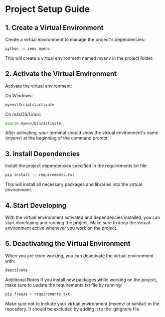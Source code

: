 # Project Setup Guide

## 1. Create a Virtual Environment
Create a virtual environment to manage the project's dependencies:

```bash
python -m venv myenv
```
This will create a virtual environment named myenv in the project folder.

## 2. Activate the Virtual Environment
Activate the virtual environment:

On Windows:

```bash
myenv\Scripts\activate
```

On macOS/Linux:

```bash
source myenv/bin/activate
```
After activating, your terminal should show the virtual environment's name (myenv) at the beginning of the command prompt.

## 3. Install Dependencies
Install the project dependencies specified in the requirements.txt file:

```bash
pip install -r requirements.txt
```
This will install all necessary packages and libraries into the virtual environment.

## 4. Start Developing
With the virtual environment activated and dependencies installed, you can start developing and running the project. Make sure to keep the virtual environment active whenever you work on the project.

## 5. Deactivating the Virtual Environment
When you are done working, you can deactivate the virtual environment with:

```bash
deactivate
```
Additional Notes
If you install new packages while working on the project, make sure to update the requirements.txt file by running:
```bash
pip freeze > requirements.txt
```
Make sure not to include your virtual environment (myenv/ or similar) in the repository. It should be excluded by adding it to the .gitignore file.

